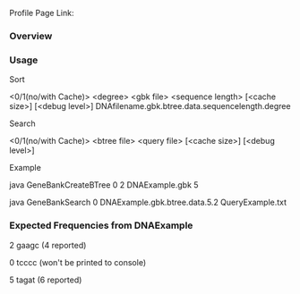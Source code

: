 Profile Page Link:

### Overview

### Usage

Sort

<0/1(no/with Cache)\> <degree\> <gbk file\> <sequence length\> [<cache size\>] [<debug level\>]
DNAfilename.gbk.btree.data.sequencelength.degree

Search

<0/1(no/with Cache)\> <btree file\> <query file\> [<cache size\>] [<debug level\>]

Example

java GeneBankCreateBTree 0 2 DNAExample.gbk 5

java GeneBankSearch 0 DNAExample.gbk.btree.data.5.2 QueryExample.txt

### Expected Frequencies from DNAExample
2 gaagc (4 reported)

0 tcccc (won't be printed to console)

5 tagat (6 reported)
